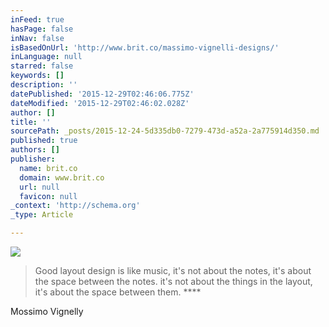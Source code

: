 ```yaml
---
inFeed: true
hasPage: false
inNav: false
isBasedOnUrl: 'http://www.brit.co/massimo-vignelli-designs/'
inLanguage: null
starred: false
keywords: []
description: ''
datePublished: '2015-12-29T02:46:06.775Z'
dateModified: '2015-12-29T02:46:02.028Z'
author: []
title: ''
sourcePath: _posts/2015-12-24-5d335db0-7279-473d-a52a-2a775914d350.md
published: true
authors: []
publisher:
  name: brit.co
  domain: www.brit.co
  url: null
  favicon: null
_context: 'http://schema.org'
_type: Article

---
```

![](https://s3-us-west-2.amazonaws.com/the-grid-img/p/7d79f679624f4c9a7c48ae3a2d8596fe8f3797f5.jpg)

> Good layout design is like music, it's not about the notes, it's about the space between the notes.  it's not about the things in the layout, it's about the space between them. ****

Mossimo Vignelly